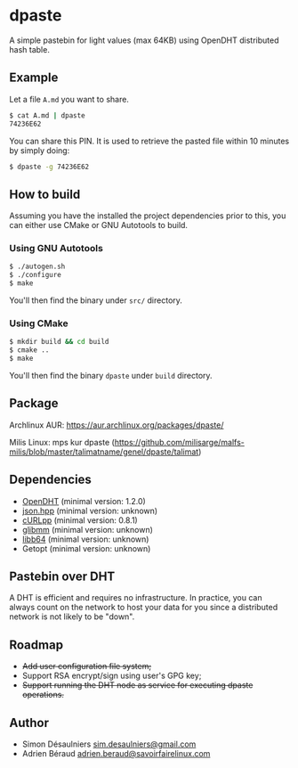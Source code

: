 # dpaste

A simple pastebin for light values (max 64KB) using OpenDHT distributed hash table.

## Example

Let a file `A.md` you want to share.
```sh
$ cat A.md | dpaste
74236E62
```

You can share this PIN. It is used to retrieve the pasted file within 10 minutes
by simply doing:
```sh
$ dpaste -g 74236E62
```

## How to build

Assuming you have the installed the project dependencies prior to this, you can
either use CMake or GNU Autotools to build.

### Using GNU Autotools

```sh
$ ./autogen.sh
$ ./configure
$ make
```

You'll then find the binary under `src/` directory.

### Using CMake

```sh
$ mkdir build && cd build
$ cmake ..
$ make
```

You'll then find the binary `dpaste` under `build` directory.

## Package

Archlinux AUR: https://aur.archlinux.org/packages/dpaste/

Milis Linux:   mps kur dpaste  (https://github.com/milisarge/malfs-milis/blob/master/talimatname/genel/dpaste/talimat)    

## Dependencies

- [OpenDHT](https://github.com/savoirfairelinux/opendht/) (minimal version: 1.2.0)
- [json.hpp](https://github.com/nlohmann/json) (minimal version: unknown)
- [cURLpp](https://github.com/jpbarrette/curlpp) (minimal version: 0.8.1)
- [glibmm](https://github.com/GNOME/glibmm) (minimal version: unknown)
- [libb64](http://libb64.sourceforge.net/) (minimal version: unknown)
- Getopt (minimal version: unknown)

## Pastebin over DHT

A DHT is efficient and requires no infrastructure. In practice, you can always
count on the network to host your data for you since a distributed network is
not likely to be "down".

## Roadmap

- ~~Add user configuration file system;~~
- Support RSA encrypt/sign using user's GPG key;
- ~~Support running the DHT node as service for executing dpaste operations.~~

## Author

- Simon Désaulniers <sim.desaulniers@gmail.com>
- Adrien Béraud <adrien.beraud@savoirfairelinux.com>


